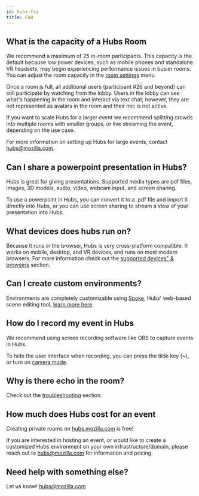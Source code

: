 ```yaml
---
id: hubs-faq
title: FAQ
---
```


## What is the capacity of a Hubs Room

We recommend a maximum of 25 in-room participants. This capacity is the default because low power devices, such as mobile phones and standalone VR headsets, may begin experiencing performance issues in busier rooms. You can adjust the room capacity in the [room settings](hubs-room-settings) menu. 

Once a room is full, all additional users (participant #26 and beyond) can still participate by watching from the lobby. Users in the lobby can see what's happening in the room and interact via text chat; however, they are not represented as avatars in the room and their mic is not active. 

If you want to scale Hubs for a larger event we recommend splitting crowds into multiple rooms with smaller groups, or live streaming the event, depending on the use case. 

For more information on setting up Hubs for large events, contact hubs@mozilla.com.

## Can I share a powerpoint presentation in Hubs?

Hubs is great for giving presentations. Supported media types are pdf files, images, 3D models, audio, video, webcam input, and screen sharing. 

To use a powerpoint in Hubs, you can convert it to a .pdf file and import it directly into Hubs, or you can use screen sharing to stream a view of your presentation into Hubs. 


## What devices does hubs run on?

Because it runs in the browser, Hubs is very cross-platform compatible. It works on mobile, desktop, and VR devices, and runs on most modern browsers. For more information check out the [supported devices" & browsers](./hubs-create-join-rooms.html#supported-devices--browsers) section. 

## Can I create custom environments?

Environments are completely customizable using [Spoke](https://hubs.mozilla.com/spoke), Hubs' web-based scene editing tool, [learn more here](intro-spoke.html). 

## How do I record my event in Hubs

We recommend using screen recording software like OBS to capture events in Hubs. 

To hide the user interface when recording, you can press the tilde key (~), or turn on [camera mode](hubs-room-settings.html#camera-mode).

## Why is there echo in the room?

Check out the [troubleshooting](hubs-troubleshooting.html#there-is-echo-in-the-room) section.

## How much does Hubs cost for an event

Creating private rooms on [hubs.mozilla.com](https://hubs.mozilla.com/spoke) is free!

If you are interested in hosting an event, or would like to create  a customized Hubs environment on your own infrastructure/domain, please reach out to hubs@mozilla.com for information and pricing.

## Need help with something else?

Let us know! hubs@mozilla.com